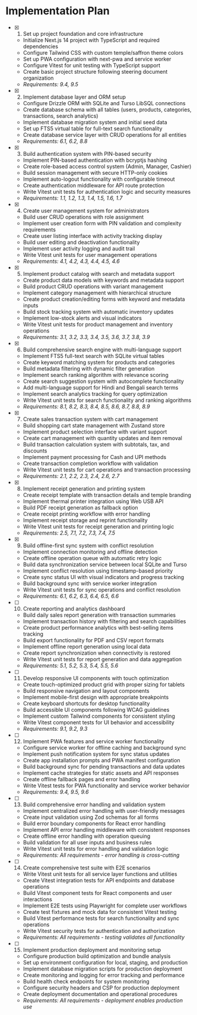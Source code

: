 # Implementation Plan

- [x] 1. Set up project foundation and core infrastructure

  - Initialize Next.js 14 project with TypeScript and required dependencies
  - Configure Tailwind CSS with custom temple/saffron theme colors
  - Set up PWA configuration with next-pwa and service worker
  - Configure Vitest for unit testing with TypeScript support
  - Create basic project structure following steering document organization
  - _Requirements: 9.4, 9.5_

- [x] 2. Implement database layer and ORM setup

  - Configure Drizzle ORM with SQLite and Turso LibSQL connections
  - Create database schema with all tables (users, products, categories, transactions, search analytics)
  - Implement database migration system and initial seed data
  - Set up FTS5 virtual table for full-text search functionality
  - Create database service layer with CRUD operations for all entities
  - _Requirements: 6.1, 6.2, 8.8_

- [x] 3. Build authentication system with PIN-based security

  - Implement PIN-based authentication with bcryptjs hashing
  - Create role-based access control system (Admin, Manager, Cashier)
  - Build session management with secure HTTP-only cookies
  - Implement auto-logout functionality with configurable timeout
  - Create authentication middleware for API route protection
  - Write Vitest unit tests for authentication logic and security measures
  - _Requirements: 1.1, 1.2, 1.3, 1.4, 1.5, 1.6, 1.7_

- [x] 4. Create user management system for administrators

  - Build user CRUD operations with role assignment
  - Implement user creation form with PIN validation and complexity requirements
  - Create user listing interface with activity tracking display
  - Build user editing and deactivation functionality
  - Implement user activity logging and audit trail
  - Write Vitest unit tests for user management operations
  - _Requirements: 4.1, 4.2, 4.3, 4.4, 4.5, 4.6_

- [x] 5. Implement product catalog with search and metadata support

  - Create product data models with keywords and metadata support
  - Build product CRUD operations with variant management
  - Implement category management with hierarchical structure
  - Create product creation/editing forms with keyword and metadata inputs
  - Build stock tracking system with automatic inventory updates
  - Implement low-stock alerts and visual indicators
  - Write Vitest unit tests for product management and inventory operations
  - _Requirements: 3.1, 3.2, 3.3, 3.4, 3.5, 3.6, 3.7, 3.8, 3.9_

- [x] 6. Build comprehensive search engine with multi-language support

  - Implement FTS5 full-text search with SQLite virtual tables
  - Create keyword matching system for products and categories
  - Build metadata filtering with dynamic filter generation
  - Implement search ranking algorithm with relevance scoring
  - Create search suggestion system with autocomplete functionality
  - Add multi-language support for Hindi and Bengali search terms
  - Implement search analytics tracking for query optimization
  - Write Vitest unit tests for search functionality and ranking algorithms
  - _Requirements: 8.1, 8.2, 8.3, 8.4, 8.5, 8.6, 8.7, 8.8, 8.9_

- [x] 7. Create sales transaction system with cart management

  - Build shopping cart state management with Zustand store
  - Implement product selection interface with variant support
  - Create cart management with quantity updates and item removal
  - Build transaction calculation system with subtotals, tax, and discounts
  - Implement payment processing for Cash and UPI methods
  - Create transaction completion workflow with validation
  - Write Vitest unit tests for cart operations and transaction processing
  - _Requirements: 2.1, 2.2, 2.3, 2.4, 2.6, 2.7_

- [x] 8. Implement receipt generation and printing system

  - Create receipt template with transaction details and temple branding
  - Implement thermal printer integration using Web USB API
  - Build PDF receipt generation as fallback option
  - Create receipt printing workflow with error handling
  - Implement receipt storage and reprint functionality
  - Write Vitest unit tests for receipt generation and printing logic
  - _Requirements: 2.5, 7.1, 7.2, 7.3, 7.4, 7.5_

- [x] 9. Build offline-first sync system with conflict resolution

  - Implement connection monitoring and offline detection
  - Create offline operation queue with automatic retry logic
  - Build data synchronization service between local SQLite and Turso
  - Implement conflict resolution using timestamp-based priority
  - Create sync status UI with visual indicators and progress tracking
  - Build background sync with service worker integration
  - Write Vitest unit tests for sync operations and conflict resolution
  - _Requirements: 6.1, 6.2, 6.3, 6.4, 6.5, 6.6_

- [ ] 10. Create reporting and analytics dashboard

  - Build daily sales report generation with transaction summaries
  - Implement transaction history with filtering and search capabilities
  - Create product performance analytics with best-selling items tracking
  - Build export functionality for PDF and CSV report formats
  - Implement offline report generation using local data
  - Create report synchronization when connectivity is restored
  - Write Vitest unit tests for report generation and data aggregation
  - _Requirements: 5.1, 5.2, 5.3, 5.4, 5.5, 5.6_

- [ ] 11. Develop responsive UI components with touch optimization

  - Create touch-optimized product grid with proper sizing for tablets
  - Build responsive navigation and layout components
  - Implement mobile-first design with appropriate breakpoints
  - Create keyboard shortcuts for desktop functionality
  - Build accessible UI components following WCAG guidelines
  - Implement custom Tailwind components for consistent styling
  - Write Vitest component tests for UI behavior and accessibility
  - _Requirements: 9.1, 9.2, 9.3_

- [ ] 12. Implement PWA features and service worker functionality

  - Configure service worker for offline caching and background sync
  - Implement push notification system for sync status updates
  - Create app installation prompts and PWA manifest configuration
  - Build background sync for pending transactions and data updates
  - Implement cache strategies for static assets and API responses
  - Create offline fallback pages and error handling
  - Write Vitest tests for PWA functionality and service worker behavior
  - _Requirements: 9.4, 9.5, 9.6_

- [ ] 13. Build comprehensive error handling and validation system

  - Implement centralized error handling with user-friendly messages
  - Create input validation using Zod schemas for all forms
  - Build error boundary components for React error handling
  - Implement API error handling middleware with consistent responses
  - Create offline error handling with operation queuing
  - Build validation for all user inputs and business rules
  - Write Vitest unit tests for error handling and validation logic
  - _Requirements: All requirements - error handling is cross-cutting_

- [ ] 14. Create comprehensive test suite with E2E scenarios

  - Write Vitest unit tests for all service layer functions and utilities
  - Create Vitest integration tests for API endpoints and database operations
  - Build Vitest component tests for React components and user interactions
  - Implement E2E tests using Playwright for complete user workflows
  - Create test fixtures and mock data for consistent Vitest testing
  - Build Vitest performance tests for search functionality and sync operations
  - Write Vitest security tests for authentication and authorization
  - _Requirements: All requirements - testing validates all functionality_

- [ ] 15. Implement production deployment and monitoring setup
  - Configure production build optimization and bundle analysis
  - Set up environment configuration for local, staging, and production
  - Implement database migration scripts for production deployment
  - Create monitoring and logging for error tracking and performance
  - Build health check endpoints for system monitoring
  - Configure security headers and CSP for production deployment
  - Create deployment documentation and operational procedures
  - _Requirements: All requirements - deployment enables production use_
